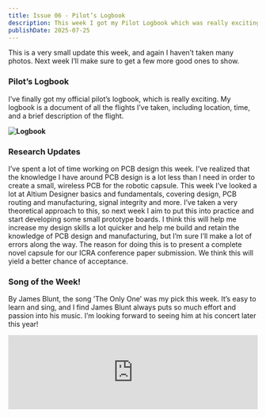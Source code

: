 ```yaml
---
title: Issue 06 - Pilot’s Logbook
description: This week I got my Pilot Logbook which was really exciting! I haven’t used it yet, as I’m worried I might make a mistake. 
publishDate: 2025-07-25
---
```


This is a very small update this week, and again I haven’t taken many photos. Next week I’ll make sure to get a few more good ones to show.

### Pilot’s Logbook

I’ve finally got my official pilot’s logbook, which is really exciting. My logbook is a document of all the flights I’ve taken, including location, time, and a brief description of the flight.

**![Logbook](/images/logbook.jpeg)**

### Research Updates

I’ve spent a lot of time working on PCB design this week. I’ve realized that the knowledge I have around PCB design is a lot less than I need in order to create a small, wireless PCB for the robotic capsule. This week I’ve looked a lot at Altium Designer basics and fundamentals, covering design, PCB routing and manufacturing, signal integrity and more. I’ve taken a very theoretical approach to this, so next week I aim to put this into practice and start developing some small prototype boards. I think this will help me increase my design skills a lot quicker and help me build and retain the knowledge of PCB design and manufacturing, but I’m sure I’ll make a lot of errors along the way. The reason for doing this is to present a complete novel capsule for our ICRA conference paper submission. We think this will yield a better chance of acceptance.

### Song of the Week!

By James Blunt, the song ’The Only One’ was my pick this week. It’s easy to learn and sing, and I find James Blunt always puts so much effort and passion into his music. I’m looking forward to seeing him at his concert later this year!

<iframe allow="autoplay *; encrypted-media *;" frameborder="0" height="150" style="width:100%;max-width:660px;overflow:hidden;background:transparent;" sandbox="allow-forms allow-popups allow-same-origin allow-scripts allow-storage-access-by-user-activation allow-top-navigation-by-user-activation" src="https://embed.music.apple.com/nz/album/the-only-one/918490016?i=918490059"></iframe>